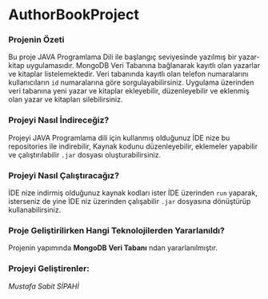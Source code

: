 # AuthorBookProject

### Projenin Özeti

Bu proje JAVA Programlama Dili ile başlangıç seviyesinde yazılmış bir yazar-kitap uygulamasıdır.
MongoDB Veri Tabanına bağlanarak kayıtlı olan yazarlar ve kitaplar listelemektedir.
Veri tabanında kayıtlı olan telefon numaralarını kullanıcıların `id` numaralarına göre sorgulayabilirsiniz.
Uygulama üzerinden veri tabanına yeni yazar ve kitaplar ekleyebilir, düzenleyebilir ve eklenmiş olan yazar ve kitapları silebilirsiniz.
 
### Projeyi Nasıl İndireceğiz?

Projeyi JAVA Programlama dili için kullanmış olduğunuz İDE nize bu repositories ile indirebilir, 
Kaynak kodunu düzenleyebilir, eklemeler yapabilir ve çalıştırılabilir `.jar` dosyası oluşturabilirsiniz.
	
### Projeyi Nasıl Çalıştıracağız?

İDE nize indirmiş olduğunuz kaynak kodları ister İDE üzerinden `run` yaparak,
isterseniz de yine İDE niz üzerinden çalışabilir `.jar` dosyasına dönüştürüp kullanabilirsiniz.

### Proje Geliştirilirken Hangi Teknolojilerden Yararlanıldı?

Projenin yapımında **MongoDB Veri Tabanı** ndan yararlanılmıştır.<br/>
	
### Projeyi Geliştirenler:

*Mustafa Sabit SİPAHİ*
